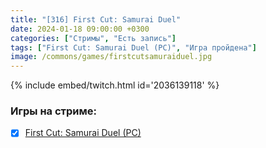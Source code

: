 ```yaml
---
title: "[316] First Cut: Samurai Duel"
date: 2024-01-18 09:00:00 +0300
categories: ["Стримы", "Есть запись"]
tags: ["First Cut: Samurai Duel (PC)", "Игра пройдена"]
image: /commons/games/firstcutsamuraiduel.jpg
---
```


{% include embed/twitch.html id='2036139118' %}

### Игры на стриме:
+ [x] [First Cut: Samurai Duel (PC)](/tags/first-cut-samurai-duel-pc)
